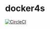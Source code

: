 # docker4s

[![CircleCI](https://circleci.com/gh/bhuemer/docker4s.svg?style=shield&circle-token=ef5511de1818d46e6cce2e2d84ee7bbd2b1ff40b)](https://circleci.com/gh/bhuemer/docker4s)